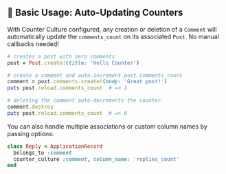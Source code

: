 ## 🎯 Basic Usage: Auto-Updating Counters

With Counter Culture configured, any creation or deletion of a `Comment` will automatically update the `comments_count` on its associated `Post`. No manual callbacks needed!

```ruby
# creates a post with zero comments
post = Post.create!(title: 'Hello Counter')

# create a comment and auto-increment post.comments_count
comment = post.comments.create!(body: 'Great post!')
puts post.reload.comments_count  # => 1

# deleting the comment auto-decrements the counter
comment.destroy
puts post.reload.comments_count  # => 0
```

You can also handle multiple associations or custom column names by passing options:

```ruby
class Reply < ApplicationRecord
  belongs_to :comment
  counter_culture :comment, column_name: 'replies_count'
end
```